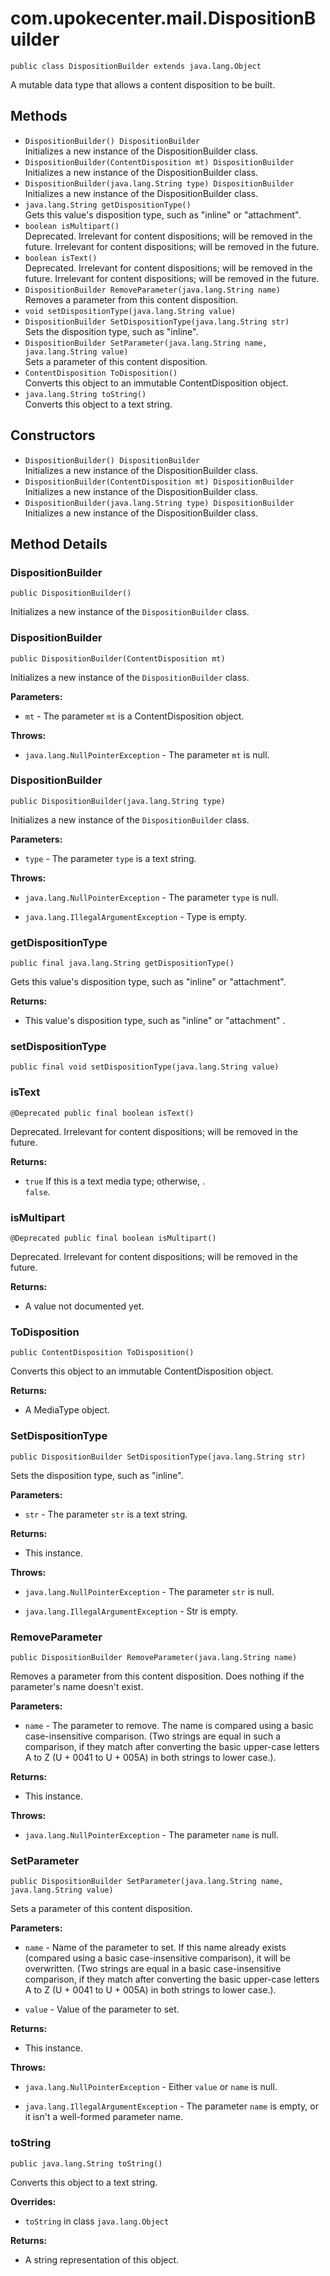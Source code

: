 # com.upokecenter.mail.DispositionBuilder

    public class DispositionBuilder extends java.lang.Object

A mutable data type that allows a content disposition to be built.

## Methods

* `DispositionBuilder() DispositionBuilder`<br>
 Initializes a new instance of the DispositionBuilder class.
* `DispositionBuilder​(ContentDisposition mt) DispositionBuilder`<br>
 Initializes a new instance of the DispositionBuilder class.
* `DispositionBuilder​(java.lang.String type) DispositionBuilder`<br>
 Initializes a new instance of the DispositionBuilder class.
* `java.lang.String getDispositionType()`<br>
 Gets this value's disposition type, such as "inline" or "attachment".
* `boolean isMultipart()`<br>
 Deprecated.
Irrelevant for content dispositions; will be removed in the future.
 Irrelevant for content dispositions; will be removed in the future.
* `boolean isText()`<br>
 Deprecated.
Irrelevant for content dispositions; will be removed in the future.
 Irrelevant for content dispositions; will be removed in the future.
* `DispositionBuilder RemoveParameter​(java.lang.String name)`<br>
 Removes a parameter from this content disposition.
* `void setDispositionType​(java.lang.String value)`<br>
* `DispositionBuilder SetDispositionType​(java.lang.String str)`<br>
 Sets the disposition type, such as "inline".
* `DispositionBuilder SetParameter​(java.lang.String name,
            java.lang.String value)`<br>
 Sets a parameter of this content disposition.
* `ContentDisposition ToDisposition()`<br>
 Converts this object to an immutable ContentDisposition object.
* `java.lang.String toString()`<br>
 Converts this object to a text string.

## Constructors

* `DispositionBuilder() DispositionBuilder`<br>
 Initializes a new instance of the DispositionBuilder class.
* `DispositionBuilder​(ContentDisposition mt) DispositionBuilder`<br>
 Initializes a new instance of the DispositionBuilder class.
* `DispositionBuilder​(java.lang.String type) DispositionBuilder`<br>
 Initializes a new instance of the DispositionBuilder class.

## Method Details

### DispositionBuilder
    public DispositionBuilder()
Initializes a new instance of the <code>DispositionBuilder</code> class.
### DispositionBuilder
    public DispositionBuilder​(ContentDisposition mt)
Initializes a new instance of the <code>DispositionBuilder</code> class.

**Parameters:**

* <code>mt</code> - The parameter <code>mt</code> is a ContentDisposition object.

**Throws:**

* <code>java.lang.NullPointerException</code> - The parameter <code>mt</code> is null.

### DispositionBuilder
    public DispositionBuilder​(java.lang.String type)
Initializes a new instance of the <code>DispositionBuilder</code> class.

**Parameters:**

* <code>type</code> - The parameter <code>type</code> is a text string.

**Throws:**

* <code>java.lang.NullPointerException</code> - The parameter <code>type</code> is null.

* <code>java.lang.IllegalArgumentException</code> - Type is empty.

### getDispositionType
    public final java.lang.String getDispositionType()
Gets this value's disposition type, such as "inline" or "attachment".

**Returns:**

* This value's disposition type, such as "inline" or "attachment" .

### setDispositionType
    public final void setDispositionType​(java.lang.String value)
### isText
    @Deprecated public final boolean isText()
Deprecated.
Irrelevant for content dispositions; will be removed in the future.

**Returns:**

* <code>true</code> If this is a text media type; otherwise, . <code>
 false</code>.

### isMultipart
    @Deprecated public final boolean isMultipart()
Deprecated.
Irrelevant for content dispositions; will be removed in the future.

**Returns:**

* A value not documented yet.

### ToDisposition
    public ContentDisposition ToDisposition()
Converts this object to an immutable ContentDisposition object.

**Returns:**

* A MediaType object.

### SetDispositionType
    public DispositionBuilder SetDispositionType​(java.lang.String str)
Sets the disposition type, such as "inline".

**Parameters:**

* <code>str</code> - The parameter <code>str</code> is a text string.

**Returns:**

* This instance.

**Throws:**

* <code>java.lang.NullPointerException</code> - The parameter <code>str</code> is null.

* <code>java.lang.IllegalArgumentException</code> - Str is empty.

### RemoveParameter
    public DispositionBuilder RemoveParameter​(java.lang.String name)
Removes a parameter from this content disposition. Does nothing if the
 parameter's name doesn't exist.

**Parameters:**

* <code>name</code> - The parameter to remove. The name is compared using a basic
 case-insensitive comparison. (Two strings are equal in such a
 comparison, if they match after converting the basic upper-case
 letters A to Z (U + 0041 to U + 005A) in both strings to lower case.).

**Returns:**

* This instance.

**Throws:**

* <code>java.lang.NullPointerException</code> - The parameter <code>name</code> is null.

### SetParameter
    public DispositionBuilder SetParameter​(java.lang.String name, java.lang.String value)
Sets a parameter of this content disposition.

**Parameters:**

* <code>name</code> - Name of the parameter to set. If this name already exists
 (compared using a basic case-insensitive comparison), it will be
 overwritten. (Two strings are equal in a basic case-insensitive
 comparison, if they match after converting the basic upper-case
 letters A to Z (U + 0041 to U + 005A) in both strings to lower case.).

* <code>value</code> - Value of the parameter to set.

**Returns:**

* This instance.

**Throws:**

* <code>java.lang.NullPointerException</code> - Either <code>value</code> or <code>name</code> is null.

* <code>java.lang.IllegalArgumentException</code> - The parameter <code>name</code> is empty, or it isn't a
 well-formed parameter name.

### toString
    public java.lang.String toString()
Converts this object to a text string.

**Overrides:**

* <code>toString</code> in class <code>java.lang.Object</code>

**Returns:**

* A string representation of this object.
